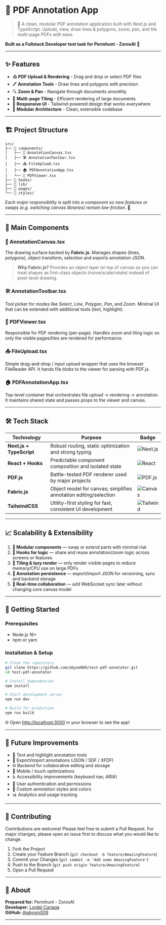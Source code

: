 # 📄 PDF Annotation App

> 🚀 A clean, modular PDF annotation application built with Next.js and TypeScript. Upload, view, draw lines & polygons, zoom, pan, and tile multi-page PDFs with ease.

**Built as a Fullstack Developer test task for Permhunt - ZorosAI** 💼

---

## ✨ Features

- 📤 **PDF Upload & Rendering** - Drag and drop or select PDF files
- 🖊️ **Annotation Tools** - Draw lines and polygons with precision
- 🔍 **Zoom & Pan** - Navigate through documents smoothly  
- 📑 **Multi-page Tiling** - Efficient rendering of large documents
- 📱 **Responsive UI** - Tailwind-powered design that works everywhere
- 🧩 **Modular Architecture** - Clean, extensible codebase

---

## 🏗️ Project Structure

```
src/
├── 📁 components/
│   ├── 🎨 AnnotationCanvas.tsx
│   ├── 🛠️ AnnotationToolbar.tsx
│   ├── 📤 FileUpload.tsx
│   ├── 🏠 PDFAnnotationApp.tsx
│   └── 📖 PDFViewer.tsx
├── 📁 hooks/
├── 📁 lib/
├── 📁 pages/
└── 📁 styles/
```

*Each major responsibility is split into a component so new features or swaps (e.g. switching canvas libraries) remain low-friction.* 🔄

---

## 🔧 Main Components

### 🎨 AnnotationCanvas.tsx
The drawing surface backed by **Fabric.js**. Manages shapes (lines, polygons), object transform, selection and exports annotation JSON.

> **Why Fabric.js?** Provides an object layer on top of canvas so you can treat shapes as first-class objects (move/scale/rotate) instead of pixel-level drawing.

### 🛠️ AnnotationToolbar.tsx
Tool picker for modes like *Select*, *Line*, *Polygon*, *Pan*, and *Zoom*. Minimal UI that can be extended with additional tools (text, highlight).

### 📖 PDFViewer.tsx
Responsible for PDF rendering (per-page). Handles zoom and tiling logic so only the visible pages/tiles are rendered for performance.

### 📤 FileUpload.tsx
Simple drag-and-drop / input upload wrapper that uses the browser FileReader API. It hands file blobs to the viewer for parsing with PDF.js.

### 🏠 PDFAnnotationApp.tsx
Top-level container that orchestrates file upload → rendering → annotation. It maintains shared state and passes props to the viewer and canvas.

---

## 🛠️ Tech Stack

| Technology | Purpose | Badge |
|------------|---------|-------|
| **Next.js + TypeScript** | Robust routing, static optimization and strong typing | ![Next.js](https://img.shields.io/badge/Next.js-000000?style=flat&logo=nextdotjs&logoColor=white) |
| **React + Hooks** | Predictable component composition and isolated state | ![React](https://img.shields.io/badge/React-20232A?style=flat&logo=react&logoColor=61DAFB) |
| **PDF.js** | Battle-tested PDF renderer used by major projects | ![PDF.js](https://img.shields.io/badge/PDF.js-FF6B35?style=flat&logo=mozilla&logoColor=white) |
| **Fabric.js** | Object model for canvas; simplifies annotation editing/selection | ![Canvas](https://img.shields.io/badge/Fabric.js-FF6B6B?style=flat&logo=html5&logoColor=white) |
| **TailwindCSS** | Utility-first styling for fast, consistent UI development | ![Tailwind](https://img.shields.io/badge/Tailwind_CSS-38B2AC?style=flat&logo=tailwind-css&logoColor=white) |

---

## 📈 Scalability & Extensibility

1. **🧩 Modular components** — swap or extend parts with minimal risk
2. **🎣 Hooks for logic** — share and reuse annotation/zoom logic across screens or features
3. **🎯 Tiling & lazy render** — only render visible pages to reduce memory/CPU use on large PDFs
4. **💾 Annotation persistence** — export/import JSON for versioning, sync and backend storage
5. **🔄 Real-time collaboration** — add WebSocket sync later without changing core canvas model

---

## 🚀 Getting Started

### Prerequisites
- Node.js 16+ 
- npm or yarn

### Installation & Setup

```bash
# Clone the repository
git clone https://github.com/abysm009/test-pdf-annotator.git
cd test-pdf-annotator

# Install dependencies
npm install

# Start development server
npm run dev

# Build for production
npm run build
```

🌐 Open [http://localhost:3000](http://localhost:3000) in your browser to see the app!

---

## 🔮 Future Improvements

- 📝 Text and highlight annotation tools
- 💾 Export/import annotations (JSON / SDF / XFDF)
- 🌐 Backend for collaborative editing and storage
- 📱 Mobile / touch optimizations
- ♿ Accessibility improvements (keyboard nav, ARIA)
- 🔐 User authentication and permissions
- 🎨 Custom annotation styles and colors
- 📊 Analytics and usage tracking

---

## 🤝 Contributing

Contributions are welcome! Please feel free to submit a Pull Request. For major changes, please open an issue first to discuss what you would like to change.

1. Fork the Project
2. Create your Feature Branch (`git checkout -b feature/AmazingFeature`)
3. Commit your Changes (`git commit -m 'Add some AmazingFeature'`)
4. Push to the Branch (`git push origin feature/AmazingFeature`)
5. Open a Pull Request

---

## 👤 About

**Prepared for:** Permhunt - ZorosAI  
**Developer:** [Lordel Cariaga](https://github.com/abysm009)  
**GitHub:** [@abysm009](https://github.com/abysm009)

---
